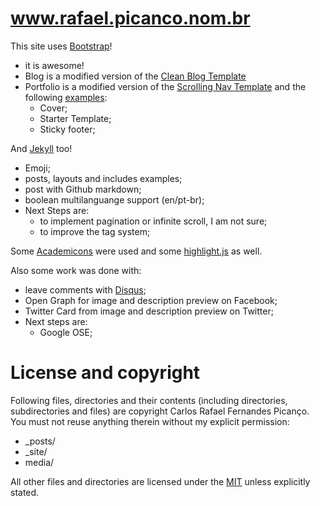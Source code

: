 # www.rafael.picanco.nom.br

This site uses [Bootstrap](http://getbootstrap.com/)!
 - it is awesome!
 - Blog is a modified version of the [Clean Blog Template](http://startbootstrap.com/template-overviews/clean-blog/) 
 - Portfolio is a modified version of the [Scrolling Nav Template](http://startbootstrap.com/template-overviews/scrolling-nav/) and the following [examples](http://getbootstrap.com/getting-started/#examples):
 	- Cover;
 	- Starter Template;
 	- Sticky footer;

And [Jekyll](http://jekyllrb.com/) too!
 - Emoji;
 - posts, layouts and includes examples;
 - post with Github markdown;
 - boolean multilanguange support (en/pt-br);
 - Next Steps are:
 	- to implement pagination or infinite scroll, I am not sure;
 	- to improve the tag system;

Some [Academicons](http://jpswalsh.github.io/academicons/) were used and some [highlight.js](https://highlightjs.org/) as well. 

Also some work was done with:
 - leave comments with [Disqus](https://disqus.com/);
 - Open Graph for image and description preview on Facebook;
 - Twitter Card from image and description preview on Twitter;
 - Next steps are:
 	- Google OSE;
    
# License and copyright

Following files, directories and their contents (including directories, subdirectories and files) are copyright Carlos Rafael Fernandes Picanço. You must not reuse anything therein without my explicit permission:

* _posts/
* _site/
* media/

All other files and directories are licensed under the [MIT](http://www.opensource.org/licenses/mit-license.php) unless explicitly stated.